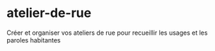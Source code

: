 # atelier-de-rue
Créer et organiser vos ateliers de rue pour recueillir les usages et les paroles habitantes
